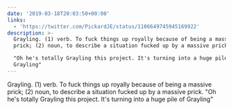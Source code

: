 ```yaml
---
date: '2019-03-18T20:03:50+00:00'
links:
  - 'https://twitter.com/PickardJE/status/1106649745945169922'
description: >-
  Grayling. (1) verb. To fuck things up royally because of being a massive
  prick; (2) noun, to describe a situation fucked up by a massive prick.

  "Oh he's totally Grayling this project. It's turning into a huge pile of
  Grayling"
---
```

Grayling. (1) verb. To fuck things up royally because of being a massive prick; (2) noun, to describe a situation fucked up by a massive prick.
"Oh he's totally Grayling this project. It's turning into a huge pile of Grayling" 
